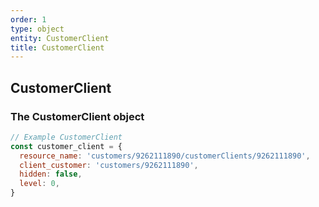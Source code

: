 ```yaml
---
order: 1
type: object
entity: CustomerClient
title: CustomerClient
---
```


## CustomerClient

### The CustomerClient object

```javascript
// Example CustomerClient
const customer_client = {
  resource_name: 'customers/9262111890/customerClients/9262111890',
  client_customer: 'customers/9262111890',
  hidden: false,
  level: 0,
}
```
